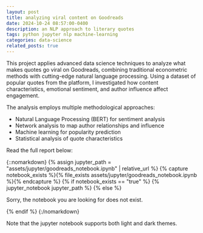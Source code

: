 ```yaml
---
layout: post
title: analyzing viral content on Goodreads
date: 2024-10-24 08:57:00-0400
description: an NLP approach to literary quotes
tags: python jupyter nlp machine-learning
categories: data-science
related_posts: true
---
```


This project applies advanced data science techniques to analyze what makes quotes go viral on Goodreads, combining traditional econometric methods with cutting-edge natural language processing. Using a dataset of popular quotes from the platform, I investigated how content characteristics, emotional sentiment, and author influence affect engagement.

The analysis employs multiple methodological approaches:

- Natural Language Processing (BERT) for sentiment analysis
- Network analysis to map author relationships and influence
- Machine learning for popularity prediction
- Statistical analysis of quote characteristics

Read the full report below:

{::nomarkdown}
{% assign jupyter_path = "assets/jupyter/goodreads_notebook.ipynb" | relative_url %}
{% capture notebook_exists %}{% file_exists assets/jupyter/goodreads_notebook.ipynb %}{% endcapture %}
{% if notebook_exists == "true" %}
{% jupyter_notebook jupyter_path %}
{% else %}

<p>Sorry, the notebook you are looking for does not exist.</p>
{% endif %}
{:/nomarkdown}

Note that the jupyter notebook supports both light and dark themes.
